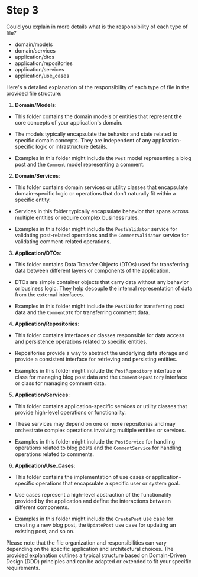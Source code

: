 # Step 3 

Could you explain in more details what is the responsibility of each type of file?

- domain/models
- domain/services
- application/dtos
- application/repositories
- application/services
- application/use_cases

Here's a detailed explanation of the responsibility of each type of file in 
the provided file structure: 

1. **Domain/Models**: 

- This folder contains the domain models or entities that represent the core 
concepts of your application's domain. 

- The models typically encapsulate the behavior and state related to specific 
domain concepts. They are independent of any application-specific logic or 
infrastructure details. 

- Examples in this folder might include the `Post` model representing a blog 
post and the `Comment` model representing a comment. 

2. **Domain/Services**: 

- This folder contains domain services or utility classes that encapsulate 
domain-specific logic or operations that don't naturally fit within a 
specific entity. 

- Services in this folder typically encapsulate behavior that spans across 
multiple entities or require complex business rules. 

- Examples in this folder might include the `PostValidator` service for 
validating post-related operations and the `CommentValidator` service for 
validating comment-related operations. 

3. **Application/DTOs**: 

- This folder contains Data Transfer Objects (DTOs) used for transferring 
data between different layers or components of the application. 

- DTOs are simple container objects that carry data without any behavior or 
business logic. They help decouple the internal representation of data from 
the external interfaces. 

- Examples in this folder might include the `PostDTO` for transferring post 
data and the `CommentDTO` for transferring comment data. 

4. **Application/Repositories**: 

- This folder contains interfaces or classes responsible for data access and 
persistence operations related to specific entities. 

- Repositories provide a way to abstract the underlying data storage and 
provide a consistent interface for retrieving and persisting entities. 

- Examples in this folder might include the `PostRepository` interface or 
class for managing blog post data and the `CommentRepository` interface or 
class for managing comment data. 

5. **Application/Services**: 

- This folder contains application-specific services or utility classes that 
provide high-level operations or functionality. 

- These services may depend on one or more repositories and may orchestrate 
complex operations involving multiple entities or services. 

- Examples in this folder might include the `PostService` for handling 
operations related to blog posts and the `CommentService` for handling 
operations related to comments. 

6. **Application/Use_Cases**: 

- This folder contains the implementation of use cases or application-
specific operations that encapsulate a specific user or system goal. 

- Use cases represent a high-level abstraction of the functionality provided 
by the application and define the interactions between different components. 

- Examples in this folder might include the `CreatePost` use case for 
creating a new blog post, the `UpdatePost` use case for updating an existing 
post, and so on. 

Please note that the file organization and responsibilities can vary 
depending on the specific application and architectural choices. The provided 
explanation outlines a typical structure based on Domain-Driven Design (DDD) 
principles and can be adapted or extended to fit your specific requirements.